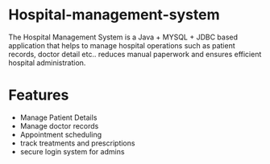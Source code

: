 # Hospital-management-system

The Hospital Management System is a Java + MYSQL + JDBC based application that helps to manage hospital operations such as patient records, doctor detail etc.. reduces manual paperwork and ensures efficient hospital administration.

# Features 

* Manage Patient Details
* Manage doctor records
* Appointment scheduling
* track treatments and prescriptions
* secure login system for admins
